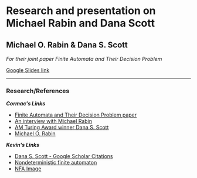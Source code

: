 # Research and presentation on Michael Rabin and Dana Scott

## Michael O. Rabin & Dana S. Scott
_For their joint paper Finite Automata and Their Decision Problem_

[Google Slides link](https://docs.google.com/presentation/d/1BtM7tCxvdqJ3bj4t8l8zaUQd6WJ1NPKeSDeIeDeVk_M/edit?usp=sharing)

***

### Research/References
_**Cormac's Links**_
* [Finite Automata and Their Decision Problem paper](http://www.cse.chalmers.se/~coquand/AUTOMATA/rs.pdf)
* [An interview with Michael Rabin](https://amturing.acm.org/pdf/RabinTuringTranscript.pdf)
* [AM Turing Award winner Dana S. Scott](https://amturing.acm.org/award_winners/scott_1193622.cfm)
* [Michael O. Rabin](https://en.wikipedia.org/wiki/Michael_O._Rabin)

_**Kevin's Links**_
* [Dana S. Scott - Google Scholar Citations](https://scholar.google.nl/citations?user=oaja5KYAAAAJ&hl=en)
* [Nondeterministic finite automaton](https://en.wikipedia.org/wiki/Nondeterministic_finite_automaton)
* [NFA Image](https://www.tutorialspoint.com/automata_theory/images/ndfa_graphical_representation.jpg)
